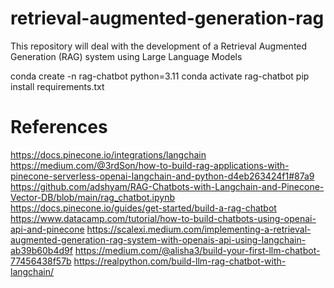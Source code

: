 # retrieval-augmented-generation-rag
This repository will deal with the development of a Retrieval Augmented Generation (RAG) system using Large Language Models

conda create -n rag-chatbot python=3.11
conda activate rag-chatbot
pip install requirements.txt

# References
https://docs.pinecone.io/integrations/langchain
https://medium.com/@3rdSon/how-to-build-rag-applications-with-pinecone-serverless-openai-langchain-and-python-d4eb263424f1#87a9
https://github.com/adshyam/RAG-Chatbots-with-Langchain-and-Pinecone-Vector-DB/blob/main/rag_chatbot.ipynb
https://docs.pinecone.io/guides/get-started/build-a-rag-chatbot
https://www.datacamp.com/tutorial/how-to-build-chatbots-using-openai-api-and-pinecone
https://scalexi.medium.com/implementing-a-retrieval-augmented-generation-rag-system-with-openais-api-using-langchain-ab39b60b4d9f
https://medium.com/@alisha3/build-your-first-llm-chatbot-77456438f57b
https://realpython.com/build-llm-rag-chatbot-with-langchain/